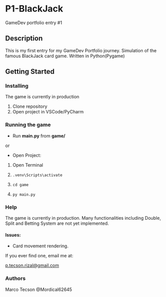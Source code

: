 # P1-BlackJack
GameDev portfolio entry #1

## Description
This is my first entry for my GameDev Portfolio journey.
Simulation of the famous BlackJack card game.
Written in Python(Pygame)

## Getting Started
### Installing
The game is currently in production
1. Clone repository
2. Open project in VSCode/PyCharm

### Running the game
* Run **main.py** from **game/**

or

* Open Project:
  
1. Open Terminal

2. ``` .venv\Scripts\activate ```
  
3. ``` cd game ```

4. ``` py main.py ```

### Help
The game is currently in production. 
Many functionalities including Double, Split and Betting System
are not yet implemented.

#### Issues:
* Card movement rendering.

If you ever find one, email me at:

p.tecson.rizal@gmail.com

### Authors
Marco Tecson @Mordical62645
